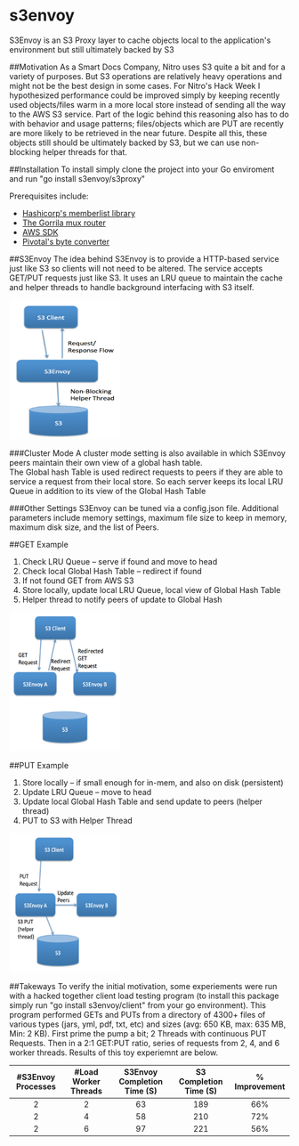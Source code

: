 # s3envoy
S3Envoy is an S3 Proxy layer to cache objects local to the application's environment but still ultimately backed by S3

##Motivation
As a Smart Docs Company, Nitro uses S3 quite a bit and for a variety of purposes.  But S3 operations are relatively heavy operations and might not be the best design in some cases.  For Nitro's Hack Week I hypothesized performance could be improved simply by keeping recently used objects/files warm in a more local store instead of sending all the way to the AWS S3 service.  Part of the logic behind this reasoning also has to do with behavior and usage patterns; files/objects which are PUT are recently are more likely to be retrieved in the near future.  Despite all this, these objects still should be ultimately backed by S3, but we can use non-blocking helper threads for that.

##Installation
To install simply clone the project into your Go enviroment and run "go install s3envoy/s3proxy"

Prerequisites include:
* [Hashicorp's memberlist library ](https://github.com/Nitro/memberlist)
* [The Gorrila mux router](https://github.com/gorilla/mux)
* [AWS SDK](https://github.com/aws/aws-sdk-go)
* [Pivotal's byte converter](github.com/pivotal-golang/bytefmt)

##S3Envoy 
The idea behind S3Envoy is to provide a HTTP-based service just like S3 so clients will not need to be altered.  The service accepts GET/PUT requests just like S3.  It uses an LRU queue to maintain the cache and helper threads to handle background interfacing with S3 itself.

<img src="https://github.com/bparli/s3envoy/blob/master/png/S3Envoy.png" width="200" height="250">

###Cluster Mode
A cluster mode setting is also available in which S3Envoy peers maintain their own view of a global hash table.   
The Global hash Table is used redirect requests to peers if they are able to service a request from their local store.  So each server keeps its local LRU Queue in addition to its view of the Global Hash Table

###Other Settings
S3Envoy can be tuned via a config.json file.  Additional parameters include memory settings, maximum file size to keep in memory, maximum disk size, and the list of Peers.

##GET Example
1. Check LRU Queue – serve if found and move to head
2. Check local Global Hash Table – redirect if found
3. If not found GET from AWS S3 
4. Store locally, update local LRU Queue, local view of Global Hash Table
5. Helper thread to notify peers of update to Global Hash
 
<img src="https://github.com/bparli/s3envoy/blob/master/png/GET.png" width="200" height="250">

##PUT Example
1. Store locally – if small enough for in-mem, and also on disk (persistent)
2. Update LRU Queue – move to head
3. Update local Global Hash Table and send update to peers (helper thread)
4. PUT to S3 with Helper Thread

<img src="https://github.com/bparli/s3envoy/blob/master/png/PUT.png" width="200" height="250">

##Takeways
To verify the initial motivation, some experiements were run with a hacked together client load testing program (to install this package simply run "go install s3envoy/client" from your go environment).  This program performed GETs and PUTs from a directory of 4300+ files of various types (jars, yml, pdf, txt, etc) and sizes (avg: 650 KB, max: 635 MB, Min: 2 KB).  First prime the pump a bit; 2 Threads with continuous PUT Requests.  Then in a 2:1 GET:PUT ratio, series of requests from 2, 4, and 6 worker threads.  Results of this toy experiemnt are below.

| #S3Envoy Processes  | #Load Worker Threads  | S3Envoy Completion Time (S) |      S3 Completion Time (S) | % Improvement |
|:-------------------:|:---------------------:|:---------------------------:|:---------------------------:|:-------------:|
| 2                   |  2                    |   63                        |         189                 |    66%        |
| 2                   |  4                    |   58                        |         210                 |    72%        |
| 2                   |  6                    |    97                       |         221                 |    56%        |
